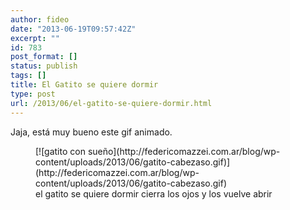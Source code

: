 ```yaml
---
author: fideo
date: "2013-06-19T09:57:42Z"
excerpt: ""
id: 783
post_format: []
status: publish
tags: []
title: El Gatito se quiere dormir
type: post
url: /2013/06/el-gatito-se-quiere-dormir.html
---
```

Jaja, está muy bueno este gif animado.

<figure aria-describedby="caption-attachment-784" class="wp-caption alignnone" id="attachment_784" style="width: 400px">[![gatito con sueño](http://federicomazzei.com.ar/blog/wp-content/uploads/2013/06/gatito-cabezaso.gif)](http://federicomazzei.com.ar/blog/wp-content/uploads/2013/06/gatito-cabezaso.gif)<figcaption class="wp-caption-text" id="caption-attachment-784">el gatito se quiere dormir cierra los ojos y los vuelve abrir</figcaption></figure>
